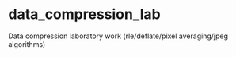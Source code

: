 # data_compression_lab
Data compression laboratory work (rle/deflate/pixel averaging/jpeg algorithms)
